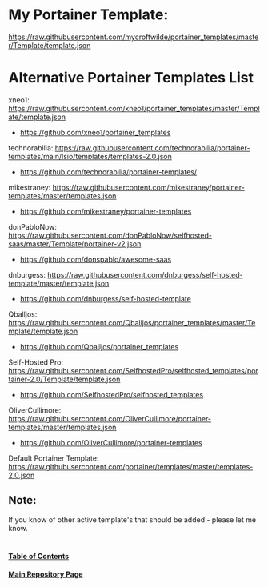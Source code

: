# My Portainer Template: 

https://raw.githubusercontent.com/mycroftwilde/portainer_templates/master/Template/template.json

# Alternative Portainer Templates List

xneo1: https://raw.githubusercontent.com/xneo1/portainer_templates/master/Template/template.json

- https://github.com/xneo1/portainer_templates

technorabilia: https://raw.githubusercontent.com/technorabilia/portainer-templates/main/lsio/templates/templates-2.0.json

- https://github.com/technorabilia/portainer-templates/

mikestraney: https://raw.githubusercontent.com/mikestraney/portainer-templates/master/templates.json

- https://github.com/mikestraney/portainer-templates

donPabloNow: https://raw.githubusercontent.com/donPabloNow/selfhosted-saas/master/Template/portainer-v2.json

- https://github.com/donspablo/awesome-saas

dnburgess: https://raw.githubusercontent.com/dnburgess/self-hosted-template/master/template.json

- https://github.com/dnburgess/self-hosted-template

Qballjos: https://raw.githubusercontent.com/Qballjos/portainer_templates/master/Template/template.json

- https://github.com/Qballjos/portainer_templates

Self-Hosted Pro: https://raw.githubusercontent.com/SelfhostedPro/selfhosted_templates/portainer-2.0/Template/template.json

- https://github.com/SelfhostedPro/selfhosted_templates

OliverCullimore: https://raw.githubusercontent.com/OliverCullimore/portainer-templates/master/templates.json

- https://github.com/OliverCullimore/portainer-templates

Default Portainer Template: https://raw.githubusercontent.com/portainer/templates/master/templates-2.0.json

## Note: 

If you know of other active template's that should be added - please let me know. 

#
#### [Table of Contents](https://github.com/mycroftwilde/portainer_templates/blob/master/TableOfContents)
#### [Main Repository Page](https://github.com/mycroftwilde/portainer_templates)



